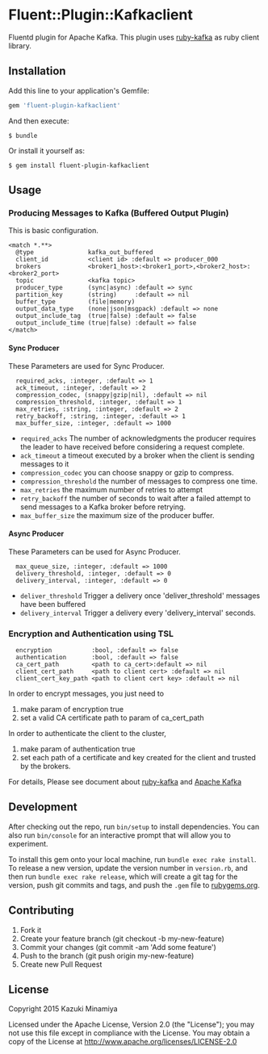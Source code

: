 # Fluent::Plugin::Kafkaclient
Fluentd plugin for Apache Kafka.
This plugin uses [ruby-kafka](https://github.com/zendesk/ruby-kafka) as ruby client library.

## Installation

Add this line to your application's Gemfile:

```ruby
gem 'fluent-plugin-kafkaclient'
```

And then execute:

    $ bundle

Or install it yourself as:

    $ gem install fluent-plugin-kafkaclient

## Usage

### Producing Messages to Kafka (Buffered Output Plugin)
This is basic configuration.

```
<match *.**>
  @type               kafka_out_buffered
  client_id           <client id> :default => producer_000
  brokers             <broker1_host>:<broker1_port>,<broker2_host>:<broker2_port>
  topic               <kafka topic>
  producer_type       (sync|async) :default => sync
  partition_key       (string)     :default => nil
  buffer_type         (file|memory)
  output_data_type    (none|json|msgpack) :default => none
  output_include_tag  (true|false) :default => false
  output_include_time (true|false) :default => false
</match>
```

#### Sync Producer

These Parameters are used for Sync Producer.

```
  required_acks, :integer, :default => 1
  ack_timeout, :integer, :default => 2
  compression_codec, (snappy|gzip|nil), :default => nil
  compression_threshold, :integer, :default => 1
  max_retries, :string, :integer, :default => 2
  retry_backoff, :string, :integer, :default => 1
  max_buffer_size, :integer, :default => 1000
```
- ```required_acks``` The number of acknowledgments the producer requires the leader to have received before considering a request complete.
- ```ack_timeout``` a timeout executed by a broker when the client is sending messages to it
- ```compression_codec``` you can choose snappy or gzip to compress.
- ```compression_threshold``` the number of messages to compress one time.
- ```max_retries``` the maximum number of retries to attempt
- ```retry_backoff``` the number of seconds to wait after a failed attempt to send messages to a Kafka broker before retrying.
- ```max_buffer_size``` the maximum size of the producer buffer.

#### Async Producer
These Parameters can be used for Async Producer.

```
  max_queue_size, :integer, :default => 1000
  delivery_threshold, :integer, :default => 0
  delivery_interval, :integer, :default => 0
```
- ```deliver_threshold``` Trigger a delivery once 'deliver_threshold' messages have been buffered
- ```delivery_interval``` Trigger a delivery every 'delivery_interval' seconds.

### Encryption and Authentication using TSL

```
  encryption           :bool, :default => false
  authentication       :bool, :default => false
  ca_cert_path         <path to ca_cert>:default => nil
  client_cert_path     <path to client cert> :default => nil
  client_cert_key_path <path to client cert key> :default => nil
```

In order to encrypt messages, you just need to
1. make param of encryption true
2. set a valid CA certificate path to param of ca_cert_path

In order to authenticate the client to the cluster, 
1. make param of authentication true
2. set each path of a certificate and key created for the client and trusted by the brokers.

For details, Please see document about [ruby-kafka](https://github.com/zendesk/ruby-kafka) and [Apache Kafka](http://kafka.apache.org)

## Development

After checking out the repo, run `bin/setup` to install dependencies. You can also run `bin/console` for an interactive prompt that will allow you to experiment.

To install this gem onto your local machine, run `bundle exec rake install`. To release a new version, update the version number in `version.rb`, and then run `bundle exec rake release`, which will create a git tag for the version, push git commits and tags, and push the `.gem` file to [rubygems.org](https://rubygems.org).

## Contributing

1. Fork it
2. Create your feature branch (git checkout -b my-new-feature)
3. Commit your changes (git commit -am 'Add some feature')
4. Push to the branch (git push origin my-new-feature)
5. Create new Pull Request

## License
Copyright 2015 Kazuki Minamiya

Licensed under the Apache License, Version 2.0 (the "License"); you may not use this file except in compliance with the License.
You may obtain a copy of the License at http://www.apache.org/licenses/LICENSE-2.0

